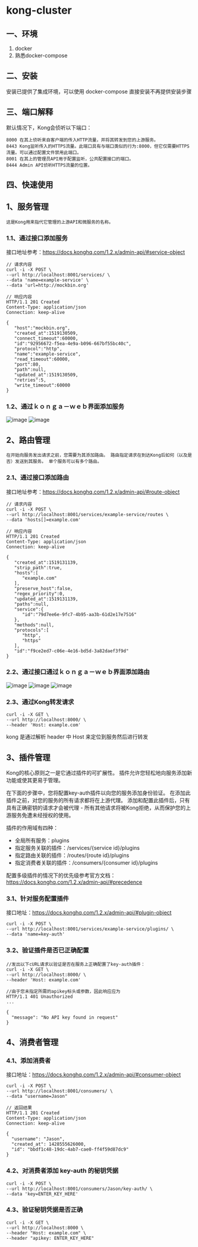 # kong-cluster

## 一、环境

1. docker
2. 熟悉docker-compose

## 二、安装

安装已提供了集成环境，可以使用 docker-compose 直接安装不再提供安装步骤

## 三、端口解释

默认情况下，Kong会侦听以下端口：

    8000 在其上侦听来自客户端的传入HTTP流量，并将其转发到您的上游服务。
    8443 Kong监听传入的HTTPS流量。此端口具有与端口类似的行为:8000，但它仅需要HTTPS流量。可以通过配置文件禁用此端口。
    8001 在其上的管理员API用于配置监听，公共配置接口的端口。
    8444 Admin API侦听HTTPS流量的位置。

## 四、快速使用

## 1、服务管理

    这是Kong用来指代它管理的上游API和微服务的名称。

### 1.1、通过接口添加服务

接口地址参考：<https://docs.konghq.com/1.2.x/admin-api/#service-object>

```
// 请求内容
curl -i -X POST \
--url http://localhost:8001/services/ \
--data 'name=example-service' \
--data 'url=http://mockbin.org'

// 响应内容
HTTP/1.1 201 Created
Content-Type: application/json
Connection: keep-alive

{
   "host":"mockbin.org",
   "created_at":1519130509,
   "connect_timeout":60000,
   "id":"92956672-f5ea-4e9a-b096-667bf55bc40c",
   "protocol":"http",
   "name":"example-service",
   "read_timeout":60000,
   "port":80,
   "path":null,
   "updated_at":1519130509,
   "retries":5,
   "write_timeout":60000
}
```

### 1.2、通过ｋｏｎｇａ－ｗｅｂ界面添加服务

![image](doc/image/addservices.png)
![image](doc/image/addservices_1.png)

## 2、路由管理

    在开始向服务发出请求之前，您需要为其添加路由。 路由指定请求在到达Kong后如何（以及是否）发送到其服务。 单个服务可以有多个路由。

### 2.1、通过接口添加路由

接口地址参考：<https://docs.konghq.com/1.2.x/admin-api/#route-object>

```
// 请求内容
curl -i -X POST \
--url http://localhost:8001/services/example-service/routes \
--data 'hosts[]=example.com'

// 响应内容
HTTP/1.1 201 Created
Content-Type: application/json
Connection: keep-alive

{
   "created_at":1519131139,
   "strip_path":true,
   "hosts":[
      "example.com"
   ],
   "preserve_host":false,
   "regex_priority":0,
   "updated_at":1519131139,
   "paths":null,
   "service":{
      "id":"79d7ee6e-9fc7-4b95-aa3b-61d2e17e7516"
   },
   "methods":null,
   "protocols":[
      "http",
      "https"
   ],
   "id":"f9ce2ed7-c06e-4e16-bd5d-3a82daef3f9d"
}
```

### 2.2、通过接口通过ｋｏｎｇａ－ｗｅｂ界面添加路由

![image](doc/image/routes_1.png)
![image](doc/image/routes_2.png)
![image](doc/image/routes_3.png)

### 2.3、通过Kong转发请求

```
curl -i -X GET \
--url http://localhost:8000/ \
--header 'Host: example.com'
```

kong 是通过解析 header 中 Host 来定位到服务然后进行转发

## 3、插件管理

Kong的核心原则之一是它通过插件的可扩展性。 插件允许您轻松地向服务添加新功能或使其更易于管理。

在下面的步骤中，您将配置key-auth插件以向您的服务添加身份验证。 在添加此插件之前，对您的服务的所有请求都将在上游代理。 添加和配置此插件后，只有具有正确密钥的请求才会被代理 - 所有其他请求将被Kong拒绝，从而保护您的上游服务免遭未经授权的使用。

插件的作用域有四种：

* 全局所有服务：plugins
* 指定服务关联的插件：/services/{service id}/plugins
* 指定路由关联的插件：/routes/{route id}/plugins
* 指定消费者关联的插件：/consumers/{consumer id}/plugins

配置多级插件的情况下的优先级参考官方文档：https://docs.konghq.com/1.2.x/admin-api/#precedence

### 3.1、针对服务配置插件

接口地址：<https://docs.konghq.com/1.2.x/admin-api/#plugin-object>

```
curl -i -X POST \
--url http://localhost:8001/services/example-service/plugins/ \
--data 'name=key-auth'
```

### 3.2、验证插件是否已正确配置

```
//发出以下cURL请求以验证是否在服务上正确配置了key-auth插件：
curl -i -X GET \
--url http://localhost:8000/ \
--header 'Host: example.com'

//由于您未指定所需的apikey标头或参数，因此响应应为
HTTP/1.1 401 Unauthorized
...

{
  "message": "No API key found in request"
}

```

## 4、消费者管理

### 4.1、添加消费者

接口地址：<https://docs.konghq.com/1.2.x/admin-api/#consumer-object>

```
curl -i -X POST \
--url http://localhost:8001/consumers/ \
--data "username=Jason"

// 返回结果
HTTP/1.1 201 Created
Content-Type: application/json
Connection: keep-alive

{
  "username": "Jason",
  "created_at": 1428555626000,
  "id": "bbdf1c48-19dc-4ab7-cae0-ff4f59d87dc9"
}
```

### 4.2、对消费者添加 key-auth 的秘钥凭据

```
curl -i -X POST \
--url http://localhost:8001/consumers/Jason/key-auth/ \
--data 'key=ENTER_KEY_HERE'
```

### 4.3、验证秘钥凭据是否正确

```
curl -i -X GET \
--url http://localhost:8000 \
--header "Host: example.com" \
--header "apikey: ENTER_KEY_HERE"
```

